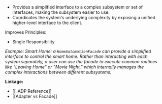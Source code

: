 - Provides a simplified interface to a complex subsystem or set of interfaces, making the subsystem easier to use.
- Coordinates the system's underlying complexity by exposing a unified higher-level interface to the client.

Improves Principles:
- Single Responsibility

*Example: Smart Home: a `HomeAutomationFacade` can provide a simplified interface to control the smart home. Rather than interacting with each system separately, a user can use the facade to execute common routines like "Leaving Home" or "Movie Night," which internally manages the complex interactions between different subsystems.*

**Linkage:**
- [[_ADP Reference]]
- [[Adapter vs Facade]]